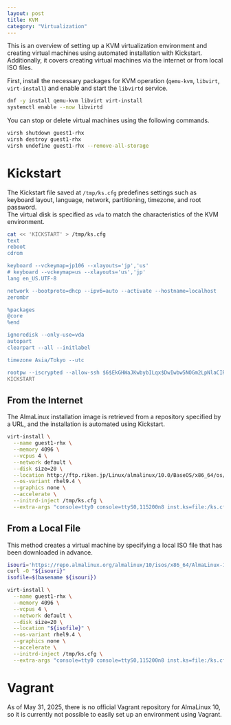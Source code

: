 ```yaml
---
layout: post
title: KVM
category: "Virtualization"
---
```


This is an overview of setting up a KVM virtualization environment and creating virtual machines using automated installation with Kickstart. Additionally, it covers creating virtual machines via the internet or from local ISO files.

First, install the necessary packages for KVM operation (`qemu-kvm`, `libvirt`, `virt-install`) and enable and start the `libvirtd` service.

```sh
dnf -y install qemu-kvm libvirt virt-install
systemctl enable --now libvirtd
```

You can stop or delete virtual machines using the following commands.

```sh
virsh shutdown guest1-rhx
virsh destroy guest1-rhx
virsh undefine guest1-rhx --remove-all-storage
```

# Kickstart

The Kickstart file saved at `/tmp/ks.cfg` predefines settings such as keyboard layout, language, network, partitioning, timezone, and root password.  
The virtual disk is specified as `vda` to match the characteristics of the KVM environment.

```sh
cat << 'KICKSTART' > /tmp/ks.cfg
text
reboot
cdrom

keyboard --vckeymap=jp106 --xlayouts='jp','us'
# keyboard --vckeymap=us --xlayouts='us','jp'
lang en_US.UTF-8

network --bootproto=dhcp --ipv6=auto --activate --hostname=localhost
zerombr

%packages
@core
%end

ignoredisk --only-use=vda
autopart
clearpart --all --initlabel

timezone Asia/Tokyo --utc

rootpw --iscrypted --allow-ssh $6$EkGHWaJKwbybILqx$DwIwbw5NOGm2LpNlaCIRCeckcOlHACxMMfsyYijZ0uEKmGTHmDSqQhs4ndUGpme5uZl7zg/aJyam8j9N6wWRG.
KICKSTART
```

## From the Internet

The AlmaLinux installation image is retrieved from a repository specified by a URL, and the installation is automated using Kickstart.

```sh
virt-install \
  --name guest1-rhx \
  --memory 4096 \
  --vcpus 4 \
  --network default \
  --disk size=20 \
  --location http://ftp.riken.jp/Linux/almalinux/10.0/BaseOS/x86_64/os/ \
  --os-variant rhel9.4 \
  --graphics none \
  --accelerate \
  --initrd-inject /tmp/ks.cfg \
  --extra-args "console=tty0 console=ttyS0,115200n8 inst.ks=file:/ks.cfg"
```

## From a Local File

This method creates a virtual machine by specifying a local ISO file that has been downloaded in advance.

```sh
isouri='https://repo.almalinux.org/almalinux/10/isos/x86_64/AlmaLinux-10.0-x86_64-minimal.iso'
curl -O "${isouri}"
isofile=$(basename ${isouri})

virt-install \
  --name guest1-rhx \
  --memory 4096 \
  --vcpus 4 \
  --network default \
  --disk size=20 \
  --location "${isofile}" \
  --os-variant rhel9.4 \
  --graphics none \
  --accelerate \
  --initrd-inject /tmp/ks.cfg \
  --extra-args "console=tty0 console=ttyS0,115200n8 inst.ks=file:/ks.cfg"
```

# Vagrant

As of May 31, 2025, there is no official Vagrant repository for AlmaLinux 10, so it is currently not possible to easily set up an environment using Vagrant.

